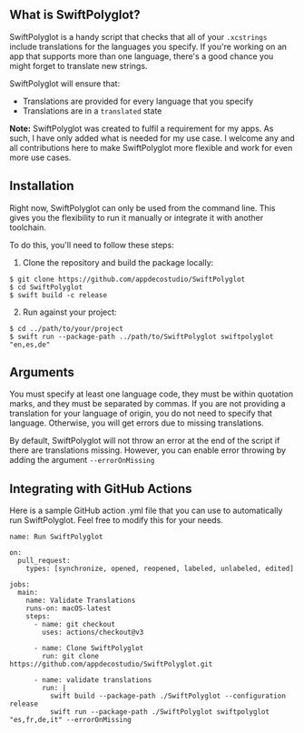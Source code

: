 ## What is SwiftPolyglot?

SwiftPolyglot is a handy script that checks that all of your `.xcstrings` include translations for the languages you specify. If you're working on an app that supports more than one language, there's a good chance you might forget to translate new strings.

SwiftPolyglot will ensure that:
- Translations are provided for every language that you specify
- Translations are in a `translated` state

**Note:** SwiftPolyglot was created to fulfil a requirement for my apps. As such, I have only added what is needed for my use case. I welcome any and all contributions here to make SwiftPolyglot more flexible and work for even more use cases.

## Installation

Right now, SwiftPolyglot can only be used from the command line. This gives you the flexibility to run it manually or integrate it with another toolchain.

To do this, you'll need to follow these steps:

1. Clone the repository and build the package locally:

```
$ git clone https://github.com/appdecostudio/SwiftPolyglot
$ cd SwiftPolyglot
$ swift build -c release
```

2. Run against your project:

```
$ cd ../path/to/your/project
$ swift run --package-path ../path/to/SwiftPolyglot swiftpolyglot "en,es,de"
```

## Arguments

You must specify at least one language code, they must be within quotation marks, and they must be separated by commas. If you are not providing a translation for your language of origin, you do not need to specify that language. Otherwise, you will get errors due to missing translations.

By default, SwiftPolyglot will not throw an error at the end of the script if there are translations missing. However, you can enable error throwing by adding the argument `--errorOnMissing`

## Integrating with GitHub Actions

Here is a sample GitHub action .yml file that you can use to automatically run SwiftPolyglot. Feel free to modify this for your needs.

```
name: Run SwiftPolyglot

on:
  pull_request:
    types: [synchronize, opened, reopened, labeled, unlabeled, edited]

jobs:
  main:
    name: Validate Translations
    runs-on: macOS-latest
    steps:
      - name: git checkout
        uses: actions/checkout@v3

      - name: Clone SwiftPolyglot
        run: git clone https://github.com/appdecostudio/SwiftPolyglot.git

      - name: validate translations
        run: |
          swift build --package-path ./SwiftPolyglot --configuration release
          swift run --package-path ./SwiftPolyglot swiftpolyglot "es,fr,de,it" --errorOnMissing
```

